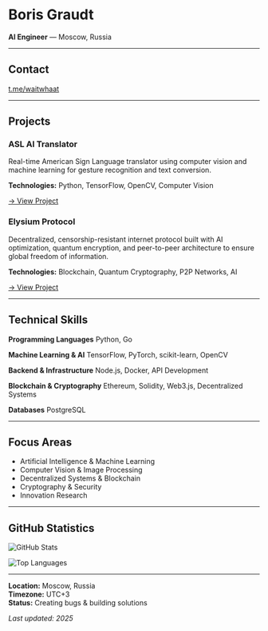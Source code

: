 # Boris Graudt

**AI Engineer** — Moscow, Russia

---

## Contact

[t.me/waitwhaat](https://t.me/waitwhaat)

---

## Projects

### ASL AI Translator
Real-time American Sign Language translator using computer vision and machine learning for gesture recognition and text conversion.

**Technologies:** Python, TensorFlow, OpenCV, Computer Vision

[→ View Project](https://github.com/borisgraudt/asl-ai)

### Elysium Protocol
Decentralized, censorship-resistant internet protocol built with AI optimization, quantum encryption, and peer-to-peer architecture to ensure global freedom of information.

**Technologies:** Blockchain, Quantum Cryptography, P2P Networks, AI

[→ View Project](https://github.com/borisgraudt/elysium)

---

## Technical Skills

**Programming Languages**
Python, Go

**Machine Learning & AI**
TensorFlow, PyTorch, scikit-learn, OpenCV

**Backend & Infrastructure**
Node.js, Docker, API Development

**Blockchain & Cryptography**
Ethereum, Solidity, Web3.js, Decentralized Systems

**Databases**
PostgreSQL

---

## Focus Areas

- Artificial Intelligence & Machine Learning
- Computer Vision & Image Processing
- Decentralized Systems & Blockchain
- Cryptography & Security
- Innovation Research

---

## GitHub Statistics

![GitHub Stats](https://github-readme-stats.vercel.app/api?username=borisgraudt&show_icons=true&theme=default&hide_border=true&include_all_commits=true&count_private=true)

![Top Languages](https://github-readme-stats.vercel.app/api/top-langs/?username=borisgraudt&layout=compact&theme=default&hide_border=true)

---

**Location:** Moscow, Russia  
**Timezone:** UTC+3  
**Status:** Creating bugs & building solutions

*Last updated: 2025*
